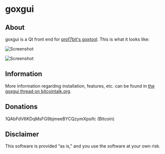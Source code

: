 goxgui
======

About
-----

goxgui is a Qt front end for [prof7bit's goxtool](http://prof7bit.github.io/goxtool/). This is what it looks like:

![Screenshot](https://raw.github.com/sebastianhaberey/goxgui/master/screenshot_1.png)

![Screenshot](https://raw.github.com/sebastianhaberey/goxgui/master/screenshot_2.png)

Information
-----------

More information regarding installation, features, etc. can be found in [the goxgui thread on bitcointalk.org](https://bitcointalk.org/index.php?topic=176489.0).

Donations
---------

1QAbFdV6KDqMsFG9bjmeeBYCQzymXpsifc (Bitcoin)

Disclaimer
----------

This software is provided “as is," and you use the software at your own risk. 
